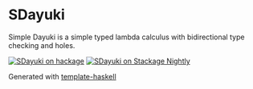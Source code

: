 # SDayuki
Simple Dayuki is a simple typed lambda calculus with bidirectional type checking and holes.

[![SDayuki on hackage](https://img.shields.io/hackage/v/SDayuki)](http://hackage.haskell.org/package/SDayuki)
[![SDayuki on Stackage Nightly](https://stackage.org/package/SDayuki/badge/nightly)](https://stackage.org/nightly/package/SDayuki)

Generated with [template-haskell](https://github.com/jonascarpay/template-haskell)
